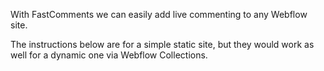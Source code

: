 With FastComments we can easily add live commenting to any Webflow site.

The instructions below are for a simple static site, but they would work as well for a dynamic one via Webflow Collections.
